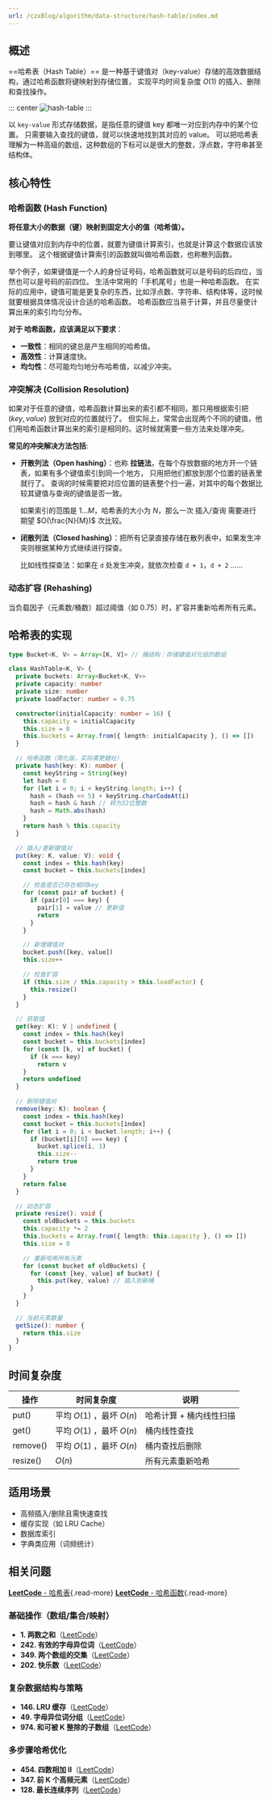 ```yaml
---
url: /czxBlog/algorithm/data-structure/hash-table/index.md
---
```

## 概述

\==哈希表（Hash Table）== 是一种基于键值对（key-value）存储的高效数据结构，通过哈希函数将键映射到存储位置，
实现平均时间复杂度 $O(1)$ 的插入、删除和查找操作。

::: center
![hash-table](/images/algorithm/hashtable.svg)
:::

以 `key-value` 形式存储数据，是指任意的键值 key 都唯一对应到内存中的某个位置。
只需要输入查找的键值，就可以快速地找到其对应的 value。
可以把哈希表理解为一种高级的数组，这种数组的下标可以是很大的整数，浮点数，字符串甚至结构体。

## 核心特性

### 哈希函数 (Hash Function)

**将任意大小的数据（键）映射到固定大小的值（哈希值）。**

要让键值对应到内存中的位置，就要为键值计算索引，也就是计算这个数据应该放到哪里。
这个根据键值计算索引的函数就叫做哈希函数，也称散列函数。

举个例子，如果键值是一个人的身份证号码，哈希函数就可以是号码的后四位，当然也可以是号码的前四位。
生活中常用的「手机尾号」也是一种哈希函数。
在实际的应用中，键值可能是更复杂的东西，比如浮点数、字符串、结构体等，这时候就要根据具体情况设计合适的哈希函数。
哈希函数应当易于计算，并且尽量使计算出来的索引均匀分布。

**对于 哈希函数，应该满足以下要求**：

* **一致性**：相同的键总是产生相同的哈希值。
* **高效性**：计算速度快。
* **均匀性**：尽可能均匀地分布哈希值，以减少冲突。

### 冲突解决 (Collision Resolution)

如果对于任意的键值，哈希函数计算出来的索引都不相同，那只用根据索引把 $(key, value)$ 放到对应的位置就行了。
但实际上，常常会出现两个不同的键值，他们用哈希函数计算出来的索引是相同的。这时候就需要一些方法来处理冲突。

**常见的冲突解决方法包括**:

* **开散列法（Open hashing）**：也称 **拉链法**，在每个存放数据的地方开一个链表，如果有多个键值索引到同一个地方，
  只用把他们都放到那个位置的链表里就行了。
  查询的时候需要把对应位置的链表整个扫一遍，对其中的每个数据比较其键值与查询的键值是否一致。

  如果索引的范围是 $1\ldots M$，哈希表的大小为 $N$，那么一次 插入/查询 需要进行期望 $O(\frac{N}{M})$ 次比较。

* **闭散列法（Closed hashing）**：把所有记录直接存储在散列表中，如果发生冲突则根据某种方式继续进行探查。

  比如线性探查法：如果在 `d` 处发生冲突，就依次检查 `d + 1`，`d + 2` ……

### 动态扩容 (Rehashing)

当负载因子（元素数/桶数）超过阈值（如 0.75）时，扩容并重新哈希所有元素。

## 哈希表的实现

```ts
type Bucket<K, V> = Array<[K, V]> // 桶结构：存储键值对元组的数组

class HashTable<K, V> {
  private buckets: Array<Bucket<K, V>>
  private capacity: number
  private size: number
  private loadFactor: number = 0.75

  constructor(initialCapacity: number = 16) {
    this.capacity = initialCapacity
    this.size = 0
    this.buckets = Array.from({ length: initialCapacity }, () => [])
  }

  // 哈希函数（简化版，实际需更健壮）
  private hash(key: K): number {
    const keyString = String(key)
    let hash = 0
    for (let i = 0; i < keyString.length; i++) {
      hash = (hash << 5) + keyString.charCodeAt(i)
      hash = hash & hash // 转为32位整数
      hash = Math.abs(hash)
    }
    return hash % this.capacity
  }

  // 插入/更新键值对
  put(key: K, value: V): void {
    const index = this.hash(key)
    const bucket = this.buckets[index]

    // 检查是否已存在相同key
    for (const pair of bucket) {
      if (pair[0] === key) {
        pair[1] = value // 更新值
        return
      }
    }

    // 新增键值对
    bucket.push([key, value])
    this.size++

    // 检查扩容
    if (this.size / this.capacity > this.loadFactor) {
      this.resize()
    }
  }

  // 获取值
  get(key: K): V | undefined {
    const index = this.hash(key)
    const bucket = this.buckets[index]
    for (const [k, v] of bucket) {
      if (k === key)
        return v
    }
    return undefined
  }

  // 删除键值对
  remove(key: K): boolean {
    const index = this.hash(key)
    const bucket = this.buckets[index]
    for (let i = 0; i < bucket.length; i++) {
      if (bucket[i][0] === key) {
        bucket.splice(i, 1)
        this.size--
        return true
      }
    }
    return false
  }

  // 动态扩容
  private resize(): void {
    const oldBuckets = this.buckets
    this.capacity *= 2
    this.buckets = Array.from({ length: this.capacity }, () => [])
    this.size = 0

    // 重新哈希所有元素
    for (const bucket of oldBuckets) {
      for (const [key, value] of bucket) {
        this.put(key, value) // 插入到新桶
      }
    }
  }

  // 当前元素数量
  getSize(): number {
    return this.size
  }
}
```

## 时间复杂度

| 操作     | 时间复杂度                | 说明                    |
| -------- | ------------------------- | ----------------------- |
| put()    | 平均 $O(1)$ ，最坏 $O(n)$ | 哈希计算 + 桶内线性扫描 |
| get()    | 平均 $O(1)$ ，最坏 $O(n)$ | 桶内线性查找            |
| remove() | 平均 $O(1)$ ，最坏 $O(n)$ | 桶内查找后删除          |
| resize() | $O(n)$                    | 所有元素重新哈希        |

## 适用场景

* 高频插入/删除且需快速查找
* 缓存实现（如 LRU Cache）
* 数据库索引
* 字典类应用（词频统计）

## 相关问题

[**LeetCode** - 哈希表](https://leetcode.cn/problem-list/hash-table/){.read-more}
[**LeetCode** - 哈希函数](https://leetcode.cn/problem-list/hash-function/){.read-more}

### 基础操作（数组/集合/映射）

* **1. 两数之和**（[LeetCode](https://leetcode.cn/problems/two-sum/)）
* **242. 有效的字母异位词**（[LeetCode](https://leetcode.cn/problems/valid-anagram/)）
* **349. 两个数组的交集**（[LeetCode](https://leetcode.cn/problems/intersection-of-two-arrays/)）
* **202. 快乐数**（[LeetCode](https://leetcode.cn/problems/happy-number/)）

### 复杂数据结构与策略

* **146. LRU 缓存**（[LeetCode](https://leetcode.cn/problems/lru-cache/)）
* **49. 字母异位词分组**（[LeetCode](https://leetcode.cn/problems/group-anagrams/)）
* **974. 和可被 K 整除的子数组**（[LeetCode](https://leetcode.cn/problems/subarray-sums-divisible-by-k/)）

### 多步骤哈希优化

* **454. 四数相加 II**（[LeetCode](https://leetcode.cn/problems/4sum-ii/)）
* **347. 前 K 个高频元素**（[LeetCode](https://leetcode.cn/problems/top-k-frequent-elements/)）
* **128. 最长连续序列**（[LeetCode](https://leetcode.cn/problems/longest-consecutive-sequence/)）
